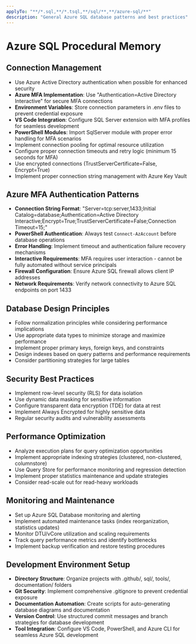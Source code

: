 ```yaml
---
applyTo: "**/*.sql,**/*.tsql,**/sql/**,**/azure-sql/**"
description: "General Azure SQL database patterns and best practices"
---
```


# Azure SQL Procedural Memory

## Connection Management
- Use Azure Active Directory authentication when possible for enhanced security
- **Azure MFA Implementation**: Use "Authentication=Active Directory Interactive" for secure MFA connections
- **Environment Variables**: Store connection parameters in .env files to prevent credential exposure
- **VS Code Integration**: Configure SQL Server extension with MFA profiles for seamless development
- **PowerShell Modules**: Import SqlServer module with proper error handling for MFA scenarios
- Implement connection pooling for optimal resource utilization
- Configure proper connection timeouts and retry logic (minimum 15 seconds for MFA)
- Use encrypted connections (TrustServerCertificate=False, Encrypt=True)
- Implement proper connection string management with Azure Key Vault

## Azure MFA Authentication Patterns
- **Connection String Format**: "Server=tcp:server,1433;Initial Catalog=database;Authentication=Active Directory Interactive;Encrypt=True;TrustServerCertificate=False;Connection Timeout=15;"
- **PowerShell Authentication**: Always test `Connect-AzAccount` before database operations
- **Error Handling**: Implement timeout and authentication failure recovery mechanisms
- **Interactive Requirements**: MFA requires user interaction - cannot be fully automated without service principals
- **Firewall Configuration**: Ensure Azure SQL firewall allows client IP addresses
- **Network Requirements**: Verify network connectivity to Azure SQL endpoints on port 1433

## Database Design Principles
- Follow normalization principles while considering performance implications
- Use appropriate data types to minimize storage and maximize performance
- Implement proper primary keys, foreign keys, and constraints
- Design indexes based on query patterns and performance requirements
- Consider partitioning strategies for large tables

## Security Best Practices
- Implement row-level security (RLS) for data isolation
- Use dynamic data masking for sensitive information
- Configure transparent data encryption (TDE) for data at rest
- Implement Always Encrypted for highly sensitive data
- Regular security audits and vulnerability assessments

## Performance Optimization
- Analyze execution plans for query optimization opportunities
- Implement appropriate indexing strategies (clustered, non-clustered, columnstore)
- Use Query Store for performance monitoring and regression detection
- Implement proper statistics maintenance and update strategies
- Consider read-scale out for read-heavy workloads

## Monitoring and Maintenance
- Set up Azure SQL Database monitoring and alerting
- Implement automated maintenance tasks (index reorganization, statistics updates)
- Monitor DTU/vCore utilization and scaling requirements
- Track query performance metrics and identify bottlenecks
- Implement backup verification and restore testing procedures

## Development Environment Setup
- **Directory Structure**: Organize projects with .github/, sql/, tools/, documentation/ folders
- **Git Security**: Implement comprehensive .gitignore to prevent credential exposure
- **Documentation Automation**: Create scripts for auto-generating database diagrams and documentation
- **Version Control**: Use structured commit messages and branch strategies for database development
- **Tool Integration**: Configure VS Code, PowerShell, and Azure CLI for seamless Azure SQL development
